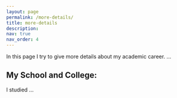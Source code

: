 ```yaml
---
layout: page
permalink: /more-details/
title: more-details
description: 
nav: true
nav_order: 4
---
```


In this page I try to give more details about my academic career. ... 

<!-- 
[^1]: *Thanks Professor Jentsch, for your unbelievable patience with me and honestly I am really sorry for my failures. Your belief in my potential pushed me to continue striving for excellence but I don't know whether I could make you proud but I tried and I will try my best!*
[^2]: *Sir,  your door was always open and if there is one person I know who always responded for his students it was you* 
[^3]: *O God, forgive him and have mercy on him, protect him and pardon him, and grant him an honorable reception. You were the person who taught me how to love Statistics*
[^4]: *Sir, you always motivated me to continue to study and give my best, there were times I was completely down but the with small discussion with you changed my inner state, thank you Sir!*
 -->

## My School and College: 

I studied ... 